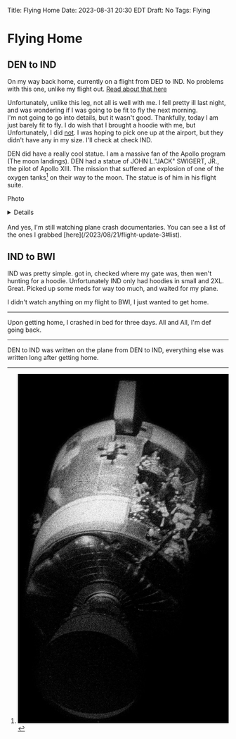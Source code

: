 Title: Flying Home
Date: 2023-08-31 20:30 EDT
Draft: No
Tags: Flying

# Flying Home

## DEN to IND

On my way back home, currently on a flight from DED to IND. No problems with this one, unlike my flight out. [Read about that here](https://nthp.me/tagged/air-craziness)

Unfortunately, unlike this leg, not all is well with me. I fell pretty ill last night, and was wondering if I was going to be fit to fly the next morning. <br>
I'm not going to go into details, but it wasn't good. Thankfully, today I am just barely fit to fly. I do wish that I brought a hoodie with me, but Unfortunately, I did [not](https://www.youtube.com/watch?v=EmL3lS0-Sr8). I was hoping to pick one up at the airport, but they didn't have any in my size. I'll check at check IND.

DEN did have a really cool statue. I am a massive fan of the Apollo program (The moon landings). DEN had a statue of JOHN L."JACK" SWIGERT, JR., the pilot of Apollo XIII. The mission that suffered an explosion of one of the oxygen tanks[^1] on their way to the moon. The statue is of him in his flight suite. 

Photo
<details>

![A statue of JOHN L."JACK" SWIGERT, JR.](_pics/fig1.png)

</details> <br>
And yes, I'm still watching plane crash documentaries. You can see a list of the ones I grabbed [here](/2023/08/21/flight-update-3#list).

## IND to BWI

IND was pretty simple. got in, checked where my gate was, then wen't hunting for a hoodie. Unfortunately IND only had hoodies in small and 2XL. Great. Picked up some meds for way too much, and waited for my plane. 

I didn't watch anything on my flight to BWI, I just wanted to get home.

- - -

Upon getting home, I crashed in bed for three days. All and All, I'm def going back.

- - -

DEN to IND was written on the plane from DEN to IND, everything else was written long after getting home.

[^1]: ![](_pics/fig2.jpg)
